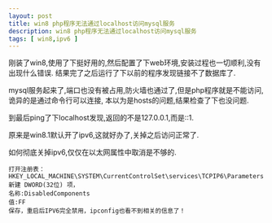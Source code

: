 ```yaml
---
layout: post
title: win8 php程序无法通过localhost访问mysql服务
description: win8 php程序无法通过localhost访问mysql服务
tags: [ win8,ipv6 ]
---
```


刚装了win8,使用了下挺好用的,然后配置了下web环境,安装过程也一切顺利,没有出现什么错误.
结果完了之后运行了下以前的程序发现链接不了数据库了.

mysql服务起来了,端口也没有被占用,防火墙也通过了,但是php程序就是不能访问,诡异的是通过命令行可以连接,
本以为是hosts的问题,结果检查了下也没问题.

到最后ping了下localhost发现,返回的不是127.0.0.1,而是::1.

原来是win8.1默认开了ipv6,这就好办了,关掉之后访问正常了.

如何彻底关掉ipv6,仅仅在以太网属性中取消是不够的.
	
	打开注册表：HKEY_LOCAL_MACHINE\SYSTEM\CurrentControlSet\services\TCPIP6\Parameters
	新建 DWORD(32位) 项，
	名称:DisabledComponents
	值:FF
	保存，重启后IPV6完全禁用，ipconfig也看不到相关的信息了！
